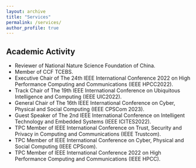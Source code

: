 ```yaml
---
layout: archive
title: "Services"
permalink: /services/
author_profile: true
---
```


## Academic Activity

* Reviewer of National Nature Science Foundation of China.
* Member of CCF TCEBS.
* Executive Chair of The 24th IEEE International Conference 2022 on High Performance Computing and Communications (IEEE HPCC2022).
* Track Chair of The 19th IEEE International Conference on Ubiquitous Intelligence and Computing (IEEE UIC2022).
* General Chair of The 16th IEEE International Conference on Cyber, Physical and Social Computing (IEEE CPSCom 2023).
* Guest Speaker of The 2nd IEEE International Conference on Intelligent Technology and Embedded Systems (IEEE ICITES2022).
* TPC Member of  IEEE International Conference on Trust, Security and Privacy in Computing and Communications (IEEE Trustcom).
* TPC Member of IEEE International Conference on Cyber, Physical and Social Computing (IEEE CPScom).
* TPC Member of IEEE International Conference 2022 on High Performance Computing and Communications (IEEE HPCC).